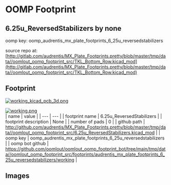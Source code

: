 # OOMP Footprint  
## 6.25u_ReversedStabilizers  by none  
  
oomp key: oomp_audrentis_mx_plate_footprints_6_25u_reversedstabilizers  
  
source repo at: [http://gitlab.com/audrentis/MX_Plate_Footprints.pretty/blob/master/tmp/data//oomlout_oomp_footprint_src/TKL_Bottom_Row.kicad_mod](http://gitlab.com/audrentis/MX_Plate_Footprints.pretty/blob/master/tmp/data//oomlout_oomp_footprint_src/TKL_Bottom_Row.kicad_mod)  
## Footprint  
  
[![working_kicad_pcb_3d.png](working_kicad_pcb_3d_600.png)](working_kicad_pcb_3d.png)  
  
[![working.png](working_600.png)](working.png)  
| name | value | 
| --- | --- | 
| footprint name | 6.25u_ReversedStabilizers | 
| footprint description | None | 
| number of pads | 0 | 
| github path | http://github.com/audrentis/MX_Plate_Footprints.pretty/blob/master/tmp/data//oomlout_oomp_footprint_src/6.25u_ReversedStabilizers.kicad_mod | 
| oomp key | oomp_audrentis_mx_plate_footprints_6_25u_reversedstabilizers | 
| oomp bot github | https://github.com/oomlout/oomlout_oomp_footprint_bot/tree/main/tmp/data//oomlout_oomp_footprint_src/footprints/audrentis_mx_plate_footprints_6_25u_reversedstabilizers/working | 
## Images  
